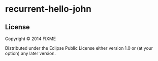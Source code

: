 # recurrent-hello-john

## License

Copyright © 2014 FIXME

Distributed under the Eclipse Public License either version 1.0 or (at your option) any later version.
